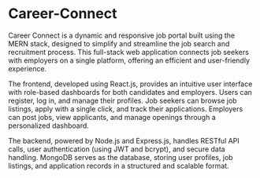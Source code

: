 # Career-Connect
Career Connect is a dynamic and responsive job portal built using the MERN stack, designed to simplify and streamline the job search and recruitment process. This full-stack web application connects job seekers with employers on a single platform, offering an efficient and user-friendly experience.

The frontend, developed using React.js, provides an intuitive user interface with role-based dashboards for both candidates and employers. Users can register, log in, and manage their profiles. Job seekers can browse job listings, apply with a single click, and track their applications. Employers can post jobs, view applicants, and manage openings through a personalized dashboard.

The backend, powered by Node.js and Express.js, handles RESTful API calls, user authentication (using JWT and bcrypt), and secure data handling. MongoDB serves as the database, storing user profiles, job listings, and application records in a structured and scalable format.

